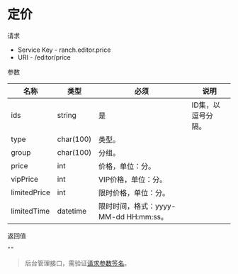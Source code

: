 # 定价

请求
- Service Key - ranch.editor.price
- URI - /editor/price

参数

|名称|类型|必须|说明|
|---|---|---|---|
|ids|string|是|ID集，以逗号分隔。|
|type|char(100)|类型。|
|group|char(100)|分组。|
|price|int|价格，单位：分。|
|vipPrice|int|VIP价格，单位：分。|
|limitedPrice|int|限时价格，单位：分。|
|limitedTime|datetime|限时时间，格式：yyyy-MM-dd HH:mm:ss。|

返回值
```
""
```

> 后台管理接口，需验证[请求参数签名](https://github.com/heisedebaise/tephra/blob/master/tephra-ctrl/doc/sign.md)。
